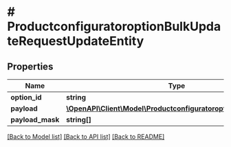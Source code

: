 # # ProductconfiguratoroptionBulkUpdateRequestUpdateEntity

## Properties

Name | Type | Description | Notes
------------ | ------------- | ------------- | -------------
**option_id** | **string** |  | [optional]
**payload** | [**\OpenAPI\Client\Model\ProductconfiguratoroptionUpdatePayload**](ProductconfiguratoroptionUpdatePayload.md) |  | [optional]
**payload_mask** | **string[]** |  | [optional]

[[Back to Model list]](../../README.md#models) [[Back to API list]](../../README.md#endpoints) [[Back to README]](../../README.md)
